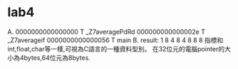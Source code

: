 # lab4
A.
0000000000000000 T _Z7averagePdRd
000000000000002e T _Z7averageif
0000000000000056 T main
B.
result:
      1 8 
      4 8
      4 8
      8 8
指標和int,float,char等一樣,可視為C語言的一種資料型別。
在32位元的電腦pointer的大小為4bytes,64位元為8bytes.

